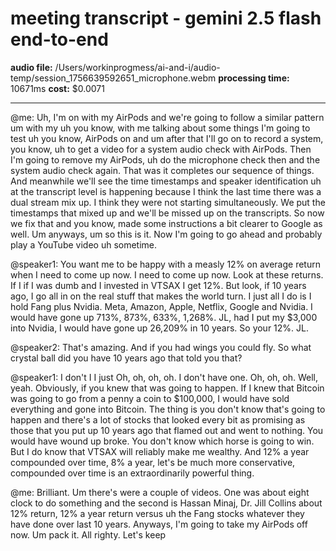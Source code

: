 # meeting transcript - gemini 2.5 flash end-to-end

**audio file:** /Users/workinprogmess/ai-and-i/audio-temp/session_1756639592651_microphone.webm
**processing time:** 10671ms
**cost:** $0.0071

---

@me: Uh, I'm on with my AirPods and we're going to follow a similar pattern um with my uh you know, with me talking about some things I'm going to test uh you know, AirPods on and um after that I'll go on to record a system, you know, uh to get a video for a system audio check with AirPods. Then I'm going to remove my AirPods, uh do the microphone check then and the system audio check again. That was it completes our sequence of things. And meanwhile we'll see the time timestamps and speaker identification uh at the transcript level is happening because I think the last time there was a dual stream mix up. I think they were not starting simultaneously. We put the timestamps that mixed up and we'll be missed up on the transcripts. So now we fix that and you know, made some instructions a bit clearer to Google as well. Um anyways, um so this is it. Now I'm going to go ahead and probably play a YouTube video uh sometime.

@speaker1: You want me to be happy with a measly 12% on average return when I need to come up now. I need to come up now. Look at these returns. If I if I was dumb and I invested in VTSAX I get 12%. But look, if 10 years ago, I go all in on the real stuff that makes the world turn. I just all I do is I hold Fang plus Nvidia. Meta, Amazon, Apple, Netflix, Google and Nvidia. I would have gone up 713%, 873%, 633%, 1,268%. JL, had I put my $3,000 into Nvidia, I would have gone up 26,209% in 10 years. So  your 12%. JL.

@speaker2: That's amazing. And if you had wings you could fly. So what crystal ball did you have 10 years ago that told you that?

@speaker1: I don't I I just Oh, oh, oh, oh. I don't have one. Oh, oh, oh. Well, yeah. Obviously, if you knew that was going to happen. If I knew that Bitcoin was going to go from a penny a coin to $100,000, I would have sold everything and gone into Bitcoin. The thing is you don't know that's going to happen and there's a lot of stocks that looked every bit as promising as those that you put up 10 years ago that flamed out and went to nothing. You would have wound up broke. You don't know which horse is going to win. But I do know that VTSAX will reliably make me wealthy. And 12% a year compounded over time, 8% a year, let's be much more conservative, compounded over time is an extraordinarily powerful thing.

@me: Brilliant. Um there's were a couple of videos. One was about eight clock to do something and the second is Hassan Minaj, Dr. Jill Collins about 12% return, 12% a year return versus uh the Fang stocks whatever they have done over last 10 years. Anyways, I'm going to take my AirPods off now. Um pack it. All righty. Let's keep

